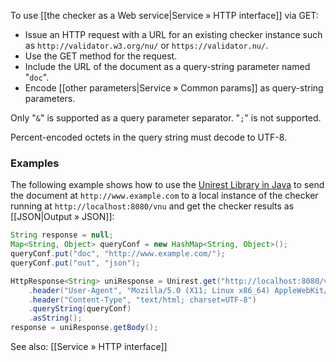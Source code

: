 To use [[the checker as a Web service|Service » HTTP interface]]
via GET:

* Issue an HTTP request with a URL for an existing checker instance
  such as `http://validator.w3.org/nu/` or `https://validator.nu/`.
* Use the GET method for the request.
* Include the URL of the document as a query-string parameter named "`doc`".
* Encode [[other parameters|Service » Common params]] as query-string
  parameters.

Only "`&`" is supported as a query parameter separator. "`;`" is not
supported.

Percent-encoded octets in the query string must decode to UTF-8.

### Examples

The following example shows how to use the
[Unirest Library in Java](https://github.com/Mashape/unirest-java)
to send the document at `http://www.example.com` to a local instance
of the checker running at `http://localhost:8080/vnu` and get the
checker results as [[JSON|Output » JSON]]:

```java
String response = null;
Map<String, Object> queryConf = new HashMap<String, Object>();
queryConf.put("doc", "http://www.example.com/");
queryConf.put("out", "json");

HttpResponse<String> uniResponse = Unirest.get("http://localhost:8080/vnu")
    .header("User-Agent", "Mozilla/5.0 (X11; Linux x86_64) AppleWebKit/537.36 (KHTML, like Gecko) Chrome/41.0.2272.101 Safari/537.36")
    .header("Content-Type", "text/html; charset=UTF-8")
    .queryString(queryConf)
    .asString();
response = uniResponse.getBody();
```

See also: [[Service » HTTP interface]]
